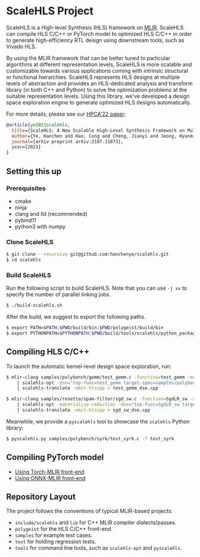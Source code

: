# ScaleHLS Project

ScaleHLS is a High-level Synthesis (HLS) framework on [MLIR](https://mlir.llvm.org). ScaleHLS can compile HLS C/C++ or PyTorch model to optimized HLS C/C++ in order to generate high-efficiency RTL design using downstream tools, such as Vivado HLS.

By using the MLIR framework that can be better tuned to particular algorithms at different representation levels, ScaleHLS is more scalable and customizable towards various applications coming with intrinsic structural or functional hierarchies. ScaleHLS represents HLS designs at multiple levels of abstraction and provides an HLS-dedicated analysis and transform library (in both C++ and Python) to solve the optimization problems at the suitable representation levels. Using this library, we've developed a design space exploration engine to generate optimized HLS designs automatically.

For more details, please see our [HPCA'22 paper](https://arxiv.org/abs/2107.11673):
```bibtex
@article{ye2021scalehls,
  title={ScaleHLS: A New Scalable High-Level Synthesis Framework on Multi-Level Intermediate Representation},
  author={Ye, Hanchen and Hao, Cong and Cheng, Jianyi and Jeong, Hyunmin and Huang, Jack and Neuendorffer, Stephen and Chen, Deming},
  journal={arXiv preprint arXiv:2107.11673},
  year={2021}
}
```

## Setting this up

### Prerequisites
- cmake
- ninja
- clang and lld (recommended)
- pybind11
- python3 with numpy

### Clone ScaleHLS
```sh
$ git clone --recursive git@github.com:hanchenye/scalehls.git
$ cd scalehls
```

### Build ScaleHLS
Run the following script to build ScaleHLS. Note that you can use `-j xx` to specify the number of parallel linking jobs.
```sh
$ ./build-scalehls.sh
```

After the build, we suggest to export the following paths.
```sh
$ export PATH=$PATH:$PWD/build/bin:$PWD/polygeist/build/bin
$ export PYTHONPATH=$PYTHONPATH:$PWD/build/tools/scalehls/python_packages/scalehls_core
```

## Compiling HLS C/C++ 
To launch the automatic kernel-level design space exploration, run:
```sh
$ mlir-clang samples/polybench/gemm/test_gemm.c -function=test_gemm -memref-fullrank -raise-scf-to-affine -S \
    | scalehls-opt -dse="top-func=test_gemm target-spec=samples/polybench/config.json" -debug-only=scalehls \
    | scalehls-translate -emit-hlscpp > test_gemm_dse.cpp

$ mlir-clang samples/rosetta/spam-filter/sgd_sw.c -function=SgdLR_sw -memref-fullrank -raise-scf-to-affine -S \
    | scalehls-opt -materialize-reduction -dse="top-func=SgdLR_sw target-spec=samples/rosetta/config.json" -debug-only=scalehls \
    | scalehls-translate -emit-hlscpp > sgd_sw_dse.cpp
```

Meanwhile, we provide a `pyscalehls` tool to showcase the `scalehls` Python library:
```sh
$ pyscalehls.py samples/polybench/syrk/test_syrk.c -f test_syrk
```

## Compiling PyTorch model
- [Using Torch-MLIR front-end](/samples/pytorch/torch-mlir)
- [Using ONNX-MLIR front-end](/samples/pytorch/onnx-mlir)

## Repository Layout
The project follows the conventions of typical MLIR-based projects:
- `include/scalehls` and `lib` for C++ MLIR compiler dialects/passes.
- `polygeist` for the HLS C/C++ front-end.
- `samples` for example test cases.
- `test` for holding regression tests.
- `tools` for command line tools, such as `scalehls-opt` and `pyscalehls`.
